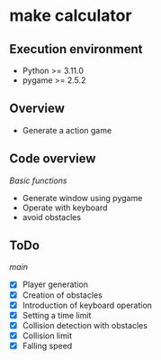 # make calculator
## __Execution environment__
- Python >= 3.11.0
- pygame >= 2.5.2

## __Overview__
- Generate a action game

## __Code overview__

_Basic functions_
 
- Generate window using pygame
- Operate with keyboard
- avoid obstacles

## __ToDo__

_main_

- [x] Player generation
- [x] Creation of obstacles
- [x] Introduction of keyboard operation
- [x] Setting a time limit
- [x] Collision detection with obstacles
- [x] Collision limit
- [x] Falling speed
